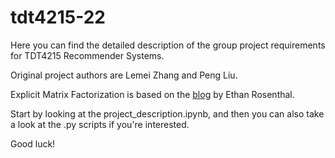 # tdt4215-22

Here you can find the detailed description of the group project requirements for TDT4215 Recommender Systems.

Original project authors are Lemei Zhang and Peng Liu.

Explicit Matrix Factorization is based on the [blog](https://www.ethanrosenthal.com/2016/01/09/explicit-matrix-factorization-sgd-als/) by Ethan Rosenthal.

Start by looking at the project_description.ipynb, and then you can also take a look at the .py scripts if you're interested.

Good luck!
